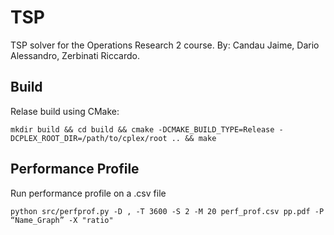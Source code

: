 # TSP

TSP solver for the Operations Research 2 course.
By: Candau Jaime, Dario Alessandro, Zerbinati Riccardo.

## Build

Relase build using CMake:

```
mkdir build && cd build && cmake -DCMAKE_BUILD_TYPE=Release -DCPLEX_ROOT_DIR=/path/to/cplex/root .. && make
```

## Performance Profile 

Run performance profile on a .csv file 

```
python src/perfprof.py -D , -T 3600 -S 2 -M 20 perf_prof.csv pp.pdf -P “Name_Graph” -X "ratio"
```